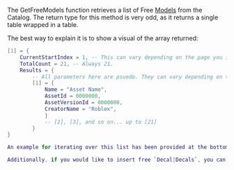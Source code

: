 The GetFreeModels function retrieves a list of Free [Models](https://developer.roblox.com/en-us/api-reference/class/Model) from the Catalog. The return type for this method is very odd, as it returns a single table wrapped in a table.

The best way to explain it is to show a visual of the array returned:

```Lua
[1] = {
	CurrentStartIndex = 1, -- This can vary depending on the page you input.
	TotalCount = 21, -- Always 21.
	Results = {
		-- All parameters here are psuedo. They can vary depending on the asset.
		[1] = {	
			Name = "Asset Name",
			AssetId = 0000000,
			AssetVersionId = 0000000,
			CreatorName = "Roblox",
    		}
    		-- [2], [3], and so on... up to [21]
    	}
}

An example for iterating over this list has been provided at the bottom of this page.

Additionally, if you would like to insert free `Decal|Decals`, you can use the `InsertService/GetFreeDecals` function.
```